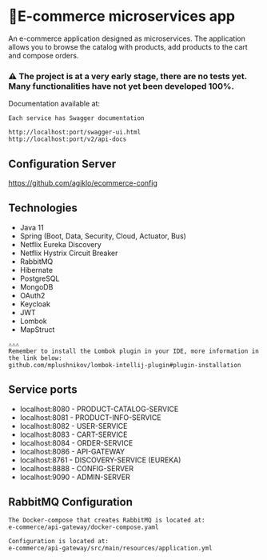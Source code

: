 # 🛒E-commerce microservices app
An e-commerce application designed as microservices. The application allows you to browse the catalog with products, add products to the cart and compose orders.

### ⚠️ The project is at a very early stage, there are no tests yet. Many functionalities have not yet been developed 100%.

Documentation available at:
```
Each service has Swagger documentation

http://localhost:port/swagger-ui.html
http://localhost:port/v2/api-docs
```

 ## Configuration Server
 https://github.com/agiklo/ecommerce-config

## Technologies
- Java 11
- Spring (Boot, Data, Security, Cloud, Actuator, Bus)
- Netflix Eureka Discovery
- Netflix Hystrix Circuit Breaker
- RabbitMQ
- Hibernate
- PostgreSQL
- MongoDB
- OAuth2
- Keycloak
- JWT
- Lombok
- MapStruct
```
⚠️⚠️⚠️
Remember to install the Lombok plugin in your IDE, more information in the link below:
github.com/mplushnikov/lombok-intellij-plugin#plugin-installation
```

## Service ports
- localhost:8080 - PRODUCT-CATALOG-SERVICE
- localhost:8081 - PRODUCT-INFO-SERVICE
- localhost:8082 - USER-SERVICE
- localhost:8083 - CART-SERVICE
- localhost:8084 - ORDER-SERVICE
- localhost:8086 - API-GATEWAY
- localhost:8761 - DISCOVERY-SERVICE (EUREKA)
- localhost:8888 - CONFIG-SERVER
- localhost:9090 - ADMIN-SERVER

## RabbitMQ Configuration
```
The Docker-compose that creates RabbitMQ is located at:
e-commerce/api-gateway/docker-compose.yaml

Configuration is located at:
e-commerce/api-gateway/src/main/resources/application.yml
```

